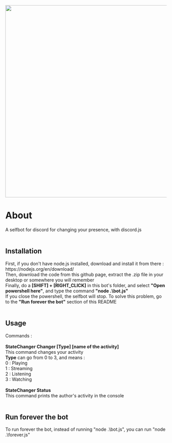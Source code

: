 <img src="https://cdn.discordapp.com/attachments/327825953965342720/405094209260093440/unknown.png" width="600"></img>
<h1>About</h1>
A selfbot for discord for changing your presence, with discord.js<br/>
<br/>
<h2>Installation</h2>
First, if you don't have node.js installed, download and install it from there : https://nodejs.org/en/download/<br/>
Then, download the code from this github page, extract the .zip file in your desktop or somewhere you will remember<br/>
Finally, do a <b>[SHIFT] + [RIGHT_CLICK]</b> in this bot's folder, and select <b>"Open powershell here"</b>, and type the command <b>"node .\bot.js"</b><br/>
If you close the powershell, the selfbot will stop. To solve this problem, go to the <b>"Run forever the bot"</b> section of this README<br/>
<br/>
<h2>Usage</h2>
Commands :<br/>
<br/>
<b>StateChanger Changer [Type] [name of the activity]</b><br/>
This command changes your activity<br/>
<b>Type</b> can go from 0 to 3, and means :<br/>
0 : Playing<br/>
1 : Streaming<br/>
2 : Listening<br/>
3 : Watching<br/>
<br/>
<b>StateChanger Status</b><br/>
This command prints the author's activity in the console<br/>
<br/>
<h2>Run forever the bot</h2>
To run forever the bot, instead of running "node .\bot.js", you can run "node .\forever.js"

